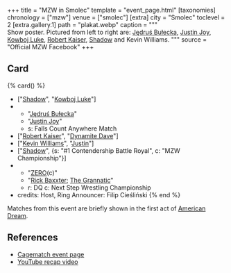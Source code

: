 +++
title = "MZW in Smolec"
template = "event_page.html"
[taxonomies]
chronology = ["mzw"]
venue = ["smolec"]
[extra]
city = "Smolec"
toclevel = 2
[extra.gallery.1]
path = "plakat.webp"
caption = """\
  Show poster. Pictured from left to right are:
  [Jędruś Bułecka](@/w/jedrus-bulecka.md), [Justin Joy](@/w/justin-joy.md), [Kowboj Luke](@/w/red-thunder.md),
  [Robert Kaiser](@/w/robert-kaiser.md), [Shadow](@/w/shadow.md) and Kevin Williams.
"""
source = "Official MZW Facebook"
+++

## Card

{% card() %}
- ["[Shadow](@/w/shadow.md)", "[Kowboj Luke](@/w/red-thunder.md)"]
- - "[Jędruś Bułecka](@/w/jedrus-bulecka.md)"
  - "[Justin Joy](@/w/justin-joy.md)"
  - s: Falls Count Anywhere Match
- ["[Robert Kaiser](@/w/robert-kaiser.md)", "[Dynamite Dave](@/w/dynamite-dave.md)"]
- ["[Kevin Williams](@/w/kevin-williams.md)", "[Justin](@/w/justin-joy.md)"]
- ["[Shadow](@/w/shadow.md)", {s: "#1 Contendership Battle Royal", c: "MZW Championship"}]
- - "[ZERO](@/w/franz-engel.md)(c)"
  - "[Rick Baxxter](@/w/rick-baxxter.md); [The Grannatic](@/w/the-grannatic.md)"
  - r: DQ
    c: Next Step Wrestling Championship
- credits:
    Host, Ring Announcer: Filip Cieśliński
{% end %}

Matches from this event are briefly shown in the first act of [American Dream](@/a/amerykanski-sen.md).

## References

* [Cagematch event page](https://www.cagematch.net/?id=1&nr=112730)
* [YouTube recap video](https://www.youtube.com/watch?v=govjBMLhU3E)

